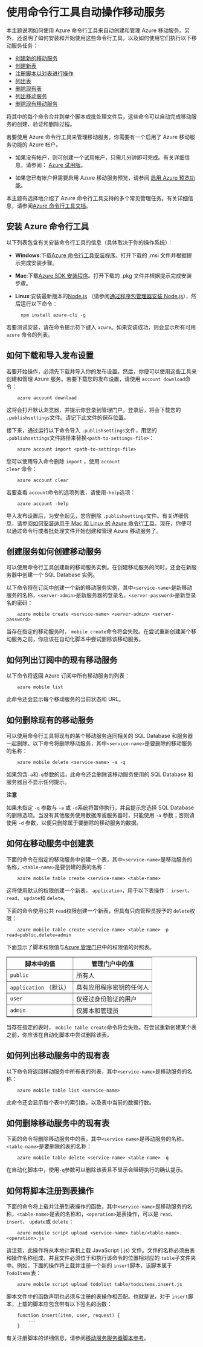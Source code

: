 <properties linkid="develop-mobile-tutorials-command-line-administration" urlDisplayName="命令行管理" pageTitle="在命令行管理移动服务 - Azure 教程" metaKeywords="" description="了解如何使用命令行工具创建、 部署和管理您的 Azure 移动服务。" metaCanonical="" services="" documentationCenter="Mobile" title="Automate mobile services with command-line tools" authors="glenga" solutions="" manager="" editor="" />

<tags 
wacn.date="04/11/2015"
ms.service="mobile-services" ms.workload="mobile" ms.tgt_pltfrm="mobile-multiple" ms.devlang="multiple" ms.topic="article" ms.date="11/21/2014" ms.author="glenga" />

# 使用命令行工具自动操作移动服务 

本主题说明如何使用 Azure 命令行工具来自动创建和管理 Azure 移动服务。另外，还说明了如何安装和开始使用这些命令行工具，以及如何使用它们执行以下移动服务任务：

-	[创建新的移动服务] 
-	[创建新表]
-   [注册脚本以对表进行操作][注册新的表脚本]
-   [列出表]
- 	[删除现有表]
-	[列出移动服务]
-   [删除现有移动服务]
 
将其中的每个命令合并到单个脚本或批处理文件后，这些命令可以自动完成移动服务的创建、验证和删除过程。 

若要使用 Azure 命令行工具来管理移动服务，你需要有一个启用了 Azure 移动服务功能的 Azure 帐户。

+ 如果没有帐户，则可创建一个试用帐户，只需几分钟即可完成。有关详细信息，请参阅： <a href="http://www.windowsazure.cn/pricing/1rmb-trial/" target="_blank">Azure 试用版</a>。

+ 如果您已有帐户但需要启用 Azure 移动服务预览，请参阅 <a href="/zh-cn/documentation/articles/php-create-account/#enable" target="_blank">启用 Azure 预览功能</a>。

本主题有选择地介绍了 Azure 命令行工具支持的多个常见管理任务。有关详细信息，请参阅[Azure 命令行工具文档][参考文档]。

<!--+  您必须在本地计算机上下载并安装 Azure 命令行工具。若要执行此操作，请按照本主题的第一个部分中的说明进行操作。 

+ （可选）若要能够直接从命令行执行 HTTP 请求，必须使用 cURL 或同等工具。cURL 可在各种平台上运行。针对您的平台查找和安装 cURL，请访问 <a href=http://go.microsoft.com/fwlink/p/?LinkId=275676 target="_blank">cURL 下载  页面</a>。-->

<h2><a name="install"></a>安装 Azure 命令行工具</h2>

以下列表包含有关安装命令行工具的信息（具体取决于你的操作系统）：

* **Windows**:下载[Azure 命令行工具安装程序][windows-安装程序]。打开下载的 .msi 文件并根据提示完成安装步骤。

* **Mac**:下载[Azure SDK 安装程序][mac-安装程序]。打开下载的 .pkg 文件并根据提示完成安装步骤。

* **Linux**:安装最新版本的[Node.js][nodejs-org] （请参阅[通过程序包管理器安装 Node.js][安装节点 linux]），然后运行以下命令：

		npm install azure-cli -g

若要测试安装，请在命令提示符下键入  `azure`。如果安装成功，则会显示所有可用  `azure` 命令的列表。
<h2><a name="import-account"></a>如何下载和导入发布设置</h2>

若要开始操作，必须先下载并导入你的发布设置。然后，你便可以使用这些工具来创建和管理 Azure 服务。若要下载您的发布设置，请使用 `account download`命令：

		azure account download

这将会打开默认浏览器，并提示你登录到管理门户。登录后，将会下载您的 `.publishsettings`文件。请记下此文件的保存位置。

接下来，通过运行以下命令导入 `.publishsettings`文件，用您的 `.publishsettings`文件路径来替换`<path-to-settings-file>`：

		azure account import <path-to-settings-file>

您可以使用导入命令删除 <code>import</code> ，使用 <code>account clear</code> 命令：

		azure account clear

若要查看 `account`命令的选项列表，请使用`-help`选项：

		azure account -help

导入发布设置后，为安全起见，您应删除 `.publishsettings`文件。有关详细信息，请参阅[如何安装适用于 Mac 和 Linux 的 Azure 命令行工具]。现在，你便可以通过命令行或者批处理文件开始创建和管理 Azure 移动服务了。  

<h2><a name="create-service"></a><span class="short-header">创建服务</span>如何创建移动服务</h2>

可以使用命令行工具创建新的移动服务实例。在创建移动服务的同时，还会在新服务器中创建一个 SQL Database 实例。 

以下命令将在订阅中创建一个新的移动服务实例，其中`<service-name>`是新移动服务的名称，`<server-admin>`是新服务器的登录名，`<server-password>`是新登录名的密码：

		azure mobile create <service-name> <server-admin> <server-password>

当存在指定的移动服务时， `mobile create`命令将会失败。在尝试重新创建某个移动服务之前，你应该在自动化脚本中尝试删除该移动服务。

<h2><a name="list-services"></a>如何列出订阅中的现有移动服务</h2>

以下命令将返回 Azure 订阅中所有移动服务的列表：

		azure mobile list

此命令还会显示每个移动服务的当前状态和 URL。

<h2><a name="delete-service"></a>如何删除现有的移动服务</h2>

可以使用命令行工具将现有的某个移动服务连同相关的 SQL Database 和服务器一起删除。以下命令将删除移动服务，其中`<service-name>`是要删除的移动服务的名称：

		azure mobile delete <service-name> -a -q

如果包含`-a`和`-q`参数的话，此命令还会删除该移动服务使用的 SQL Database 和服务器且不显示任何提示。

<div class="dev-callout"><strong>注意</strong> 
   <p>如果未指定 <code>-q</code> 参数与 <code>-a</code> 或 <code>-d</code>系统将暂停执行，并且提示您选择 SQL Database 的删除选项。当没有其他服务使用数据库或服务器时，只能使用 <code>-a</code> 参数；否则请使用 <code>-d</code> 参数，以便只删除属于要删除的移动服务的数据。</p>
</div>

<h2><a name="create-table"></a>如何在移动服务中创建表</h2>

下面的命令在指定的移动服务中创建一个表，其中`<service-name>`是移动服务的名称，`<table-name>`是要创建的表的名称：

		azure mobile table create <service-name> <table-name>

这将使用默认的权限创建一个新表， `application`，用于以下表操作： `insert`、 `read`、 `update`和 `delete`。 

下面的命令使用公共 `read`权限创建一个新表，但具有只向管理员授予的 `delete`权限：

		azure mobile table create <service-name> <table-name> -p read=public,delete=admin

下面显示了脚本权限值与[Azure 管理门户]中的权限值的对照表。

<table border="1" width="100%"><tr><th>脚本中的值</th><th>管理门户中的值</th></tr>
<tr><td><code>public</code></td><td>所有人</td></tr>
<tr><td><code>application</code> （默认）</td><td>具有应用程序密钥的任何人</td></tr>
<tr><td><code>user</code></td><td>仅经过身份验证的用户</td></tr>
<tr><td><code>admin	</code></td><td>仅脚本和管理员</td></tr></table>

当存在指定的表时， `mobile table create`命令将会失败。在尝试重新创建某个表之前，你应该在自动化脚本中尝试删除该表。

<h2><a name="list-tables"></a>如何列出移动服务中的现有表</h2>

以下命令将返回移动服务中所有表的列表，其中`<service-name>`是移动服务的名称：

		azure mobile table list <service-name>

此命令还会显示每个表中的索引数，以及表中当前的数据行数。

<h2><a name="delete-table"></a>如何删除移动服务中的现有表</h2>

下面的命令将删除移动服务中的表，其中`<service-name>`是移动服务的名称，`<table-name>`是要删除的表的名称：

		azure mobile table delete <service-name> <table-name> -q

在自动化脚本中，使用`-q`参数可以删除该表且不显示会阻碍执行的确认提示。

<h2><a name="register-script"></a>如何将脚本注册到表操作</h2>

下面的命令将上载并注册到表操作的函数，其中`<service-name>`是移动服务的名称，`<table-name>`是表的名称和，`<operation>`是表操作，可以是 `read`、 `insert`、 `update`或 `delete`：

		azure mobile script upload <service-name> table/<table-name>.<operation>.js

请注意，此操作将从本地计算机上载 JavaScript (.js) 文件。文件的名称必须由表和操作名称组成，并且文件必须位于和执行该命令的位置相对应的 `table`子文件夹中。例如，下面的操作将上载并注册一个新的 `insert`脚本，该脚本属于 `TodoItems`表：

		azure mobile script upload todolist table/todoitems.insert.js

脚本文件中的函数声明也必须与注册的表操作相匹配。也就是说，对于 `insert`脚本，上载的脚本应包含带有以下签名的函数：

		function insert(item, user, request) {
		    ...
		} 

有关注册脚本的详细信息，请参阅[移动服务服务器脚本参考]。

<!--<h2><a name="test-service"></a>测试新的移动服务</h2>

当您自动创建移动服务时，您可以选择使用 cURL 或另一个命令行请求生成器 

## <a name="nextsteps"> </a>后续步骤
后续步骤...
-->
<!-- Anchors. -->
[下载并安装命令行工具]: #install
[下载并导入发布设置]: #import
[创建新的移动服务]: #create-service
[获取主密钥]: #get-master-key
[创建新表]: #create-table
[注册新的表脚本]: #register-script
[删除现有表]: #delete-table
[删除现有移动服务]: #delete-service
[测试移动服务]: #test-service
[列出移动服务]: #list-services
[列出表]: #list-tables
[后续步骤]: #next-steps

<!-- Images. -->











<!-- URLs. -->
[移动服务服务器脚本参考]: http://go.microsoft.com/fwlink/p?LinkId=262293

[Azure 管理门户]: https://manage.windowsazure.cn/
[nodejs-org]: http://nodejs.org/
[安装节点 linux]: https://github.com/joyent/node/wiki/Installing-Node.js-via-package-manager

[mac-安装程序]: http://go.microsoft.com/fwlink/p?LinkId=252249
[windows-安装程序]: http://go.microsoft.com/fwlink/p?LinkID=275464
[参考文档]: /zh-cn/documentation/articles/command-line-tools/#Commands_to_manage_mobile_services
[如何安装适用于 Mac 和 Linux 的 Azure 命令行工具]: /zh-cn/documentation/articles/xplat-cli

